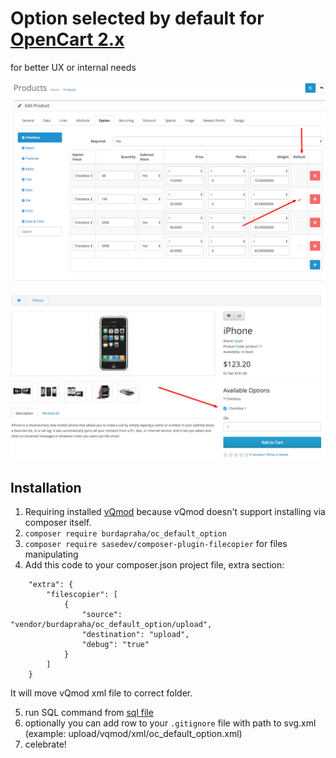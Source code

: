 # Option selected by default for [OpenCart 2.x](https://github.com/opencart/opencart)

for better UX or internal needs

![Admin](./doc/admin_preview.png)

![Catalog](./doc/catalog_preview.png)

## Installation

1. Requiring installed [vQmod](https://github.com/vqmod/vqmod) because vQmod doesn't support installing via composer itself.
2. `composer require burdapraha/oc_default_option`
3. `composer require sasedev/composer-plugin-filecopier` for files manipulating
4. Add this code to your composer.json project file, extra section:

```
    "extra": {
        "filescopier": [
            {
                "source": "vendor/burdapraha/oc_default_option/upload",
                "destination": "upload",
                "debug": "true"
            }
        ]
    }  
```
    
It will move vQmod xml file to correct folder.

5. run SQL command from [sql file](/sql/update_structure.sql)
5. optionally you can add row to your `.gitignore` file with path to svg.xml (example: upload/vqmod/xml/oc_default_option.xml)
6. celebrate!
